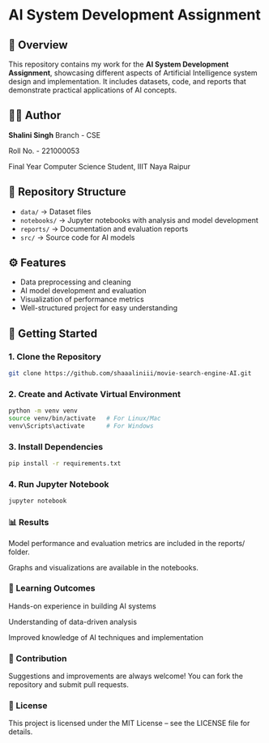 # AI System Development Assignment

## 📌 Overview  
This repository contains my work for the **AI System Development Assignment**, showcasing different aspects of Artificial Intelligence system design and implementation. It includes datasets, code, and reports that demonstrate practical applications of AI concepts.  

## 👩‍💻 Author  
**Shalini Singh** 
Branch - CSE

Roll No. - 221000053

Final Year Computer Science Student, IIIT Naya Raipur  

## 📂 Repository Structure  
- `data/` → Dataset files  
- `notebooks/` → Jupyter notebooks with analysis and model development  
- `reports/` → Documentation and evaluation reports  
- `src/` → Source code for AI models  

## ⚙️ Features  
- Data preprocessing and cleaning  
- AI model development and evaluation  
- Visualization of performance metrics  
- Well-structured project for easy understanding  

## 🚀 Getting Started  

### 1. Clone the Repository  
```bash
git clone https://github.com/shaaaliniii/movie-search-engine-AI.git
```

### 2. Create and Activate Virtual Environment
```bash
python -m venv venv
source venv/bin/activate   # For Linux/Mac
venv\Scripts\activate      # For Windows
```

### 3. Install Dependencies
```bash
pip install -r requirements.txt
```

### 4. Run Jupyter Notebook
```bash
jupyter notebook
```


### 📊 Results

Model performance and evaluation metrics are included in the reports/ folder.

Graphs and visualizations are available in the notebooks.

### 📖 Learning Outcomes

Hands-on experience in building AI systems

Understanding of data-driven analysis

Improved knowledge of AI techniques and implementation

### 🤝 Contribution

Suggestions and improvements are always welcome! You can fork the repository and submit pull requests.

### 📜 License

This project is licensed under the MIT License – see the LICENSE file for details.
